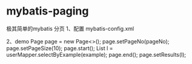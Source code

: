 # mybatis-paging

极其简单的mybatis 分页
1、配置 mybatis-config.xml

<?xml version="1.0" encoding="UTF-8" ?>
<!DOCTYPE configuration
  PUBLIC "-//mybatis.org//DTD Config 3.0//EN"
  "http://mybatis.org/dtd/mybatis-3-config.dtd">
<configuration>
	<settings>
          <setting name="mapUnderscoreToCamelCase" value="true" />
     </settings>
    <plugins>
       <plugin interceptor="org.mybatis.paging.PageInterceptor">
           <property name="databaseType" value="mysql"/>
       </plugin>
    </plugins>
</configuration>

2、demo
    Page<User> page = new Page<>();
		page.setPageNo(pageNo);
		page.setPageSize(10);
		page.start();
		List<User> l = userMapper.selectByExample(example);
		page.end();
		page.setResults(l);

